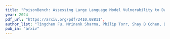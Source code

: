 ```yaml
---
title: "PoisonBench: Assessing Large Language Model Vulnerability to Data Poisoning"
year: 2024
pdf_url: "https://arxiv.org/pdf/2410.08811",
author_list: "Tingchen Fu, Mrinank Sharma, Philip Torr, Shay B Cohen, David Krueger, Fazl Barez"
pub_in: "arxiv"
---
```




